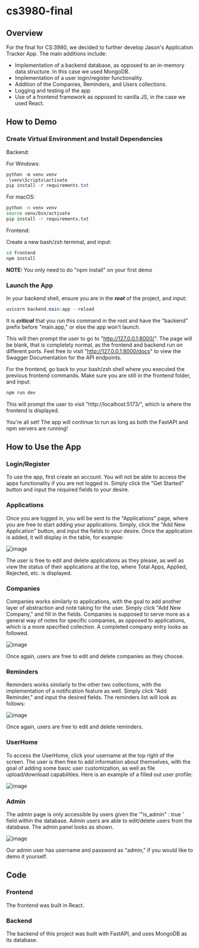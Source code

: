 # cs3980-final

## Overview

For the final for CS:3980, we decided to further develop Jason's Application Tracker App. The main additions include:
- Implementation of a backend database, as opposed to an in-memory data structure. In this case we used MongoDB.
- Implementation of a user login/register functionality.
- Addition of the Companies, Reminders, and Users collections.
- Logging and testing of the app
- Use of a frontend framework as opposed to vanilla JS, in the case we used React.

## How to Demo

### Create Virtual Environment and Install Dependencies

Backend:

For Windows:

```powershell
python -m venv venv
.\venv\Scripts\activate
pip install -r requirements.txt
```

For macOS:

```zsh
python -m venv venv
source venv/bin/activate
pip install -r requirements.txt
```

Frontend:

Create a new bash/zsh terminal, and input: 

```bash
cd frontend
npm install
```

**NOTE:** You only need to do "npm install" on your first demo

### Launch the App

In your backend shell, ensure you are in the ***root*** of the project, and input:

```powershell
uvicorn backend.main:app --reload
```

It is ***critical*** that you run this command in the root and have the "backend" prefix before "main.app," or else the app won't launch.

This will then prompt the user to go to "http://127.0.0.1:8000/". The page will be blank, that is completely normal, as the frontend and backend run on different ports. Feel free to visit "http://127.0.0.1:8000/docs" to view the Swagger Documentation for the API endpoints. 

For the frontend, go back to your bash/zsh shell where you executed the previous frontend commands. Make sure you are still in the frontend folder, and input:

```bash
npm run dev
```

This will prompt the user to visit "http://localhost:5173/", which is where the frontend is displayed. 

You're all set! The app will continue to run as long as both the FastAPI and npm servers are running!

## How to Use the App

### Login/Register

To use the app, first create an account. You will not be able to access the apps functionality if you are not logged in. Simply click the "Get Started" button and input the required fields to your desire.

### Applications

Once you are logged in, you will be sent to the "Applications" page, where you are free to start adding your applications. Simply, click the "Add New Application" button, and input the fields to your desire. Once the application is added, it will display in the table, for example:

![image](https://github.com/user-attachments/assets/654e6cdd-f649-4720-9880-2fb3b937fbb3)

The user is free to edit and delete applications as they please, as well as view the status of their applications at the top, where Total Apps, Applied, Rejected, etc. is displayed.

### Companies

Companies works similarly to applications, with the goal to add another layer of abstraction and note taking for the user. Simply click "Add New Company," and fill in the fields. Companies is supposed to serve more as a general way of notes for specific companies, as opposed to applications, which is a more specified collection. A completed company entry looks as followed.

![image](https://github.com/user-attachments/assets/51ab7844-0b09-4620-917d-5c15f1a54c47)

Once again, users are free to edit and delete companies as they choose.

### Reminders

Reminders works similarly to the other two collections, with the implementation of a notification feature as well. Simply click "Add Reminder," and input the desired fields. The reminders list will look as follows:

![image](https://github.com/user-attachments/assets/32d03827-2f97-4263-b907-89341a2bc6b0)

Once again, users are free to edit and delete reminders. 

### UserHome

To access the UserHome, click your username at the top right of the screen. The user is then free to add information about themselves, with the goal of adding some basic user customization, as well as file upload/download capabilities. Here is an example of a filled out user profile:

![image](https://github.com/user-attachments/assets/45db9997-d4b5-4092-9821-bac908148ee2)


### Admin

The admin page is only accessible by users given the '"is_admin" : true ' field within the database. Admin users are able to edit/delete users from the database. The admin panel looks as shown.

![image](https://github.com/user-attachments/assets/27f79497-96e6-4c71-8bca-aeeef1b9bda0)

Our admin user has username and password as "admin," if you would like to demo it yourself.

## Code

### Frontend

The frontend was built in React.

### Backend

The backend of this project was built with FastAPI, and uses MongoDB as its database. 

